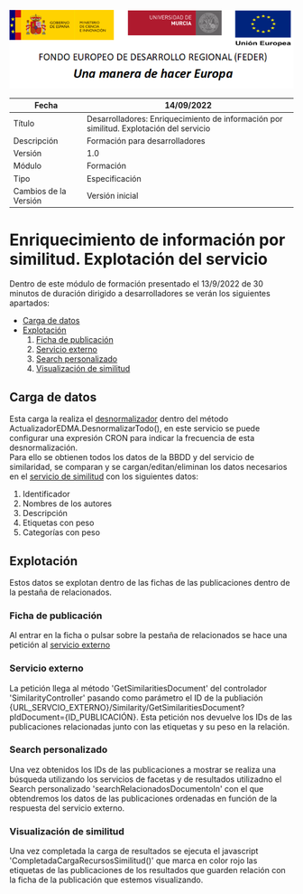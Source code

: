 ![](../Docs/media/CabeceraDocumentosMD.png)

| Fecha                 | 14/09/2022                                |
| --------------------- | ---------------------------------------- |
| Título                | Desarrolladores: Enriquecimiento de información por similitud. Explotación del servicio|
| Descripción           | Formación para desarrolladores |
| Versión               | 1.0                                      |
| Módulo                | Formación                            |
| Tipo                  | Especificación                           |
| Cambios de la Versión | Versión inicial                          |

# Enriquecimiento de información por similitud. Explotación del servicio

Dentro de este módulo  de formación presentado el 13/9/2022 de 30 minutos de duración dirigido a desarrolladores se verán los siguientes apartados:
 - [Carga de datos](#carga-de-datos)
 - [Explotación](#explotación)
   1. [Ficha de publicación](#ficha-de-publicación)
   2. [Servicio externo](#servicio-externo)
   3. [Search personalizado](#search-personalizado)
   4. [Visualización de similitud](#visualización-de-similitud)

## Carga de datos
Esta carga la realiza el [desnormalizador](https://github.com/HerculesCRUE/HerculesED/tree/main/src/Hercules.ED.Desnormalizador) dentro del método ActualizadorEDMA.DesnormalizarTodo(), en este servicio se puede configurar una expresión CRON para indicar la frecuencia de esta desnormalización.  
Para ello se obtienen todos los datos de la BBDD y del servicio de similaridad, se comparan y se cargan/editan/eliminan los datos necesarios en el [servicio de similitud](https://github.com/HerculesCRUE/HerculesED/tree/main/src/Hercules.ED.Enrichment/Similitud) con los siguientes datos:
 1. Identificador
 2. Nombres de los autores
 3. Descripción
 4. Etiquetas con peso
 5. Categorías con peso
 

## Explotación
Estos datos se explotan dentro de las fichas de las publicaciones dentro de la pestaña de relacionados.

### Ficha de publicación
Al entrar en la ficha o pulsar sobre la pestaña de relacionados se hace una petición al [servicio externo](https://github.com/HerculesCRUE/HerculesMA/tree/main/src/Hercules.MA.ServicioExterno) 

### Servicio externo
La petición llega al método 'GetSimilaritiesDocument' del controlador 'SimilarityController' pasando como parámetro el ID de la publiación {URL_SERVCIO_EXTERNO}/Similarity/GetSimilaritiesDocument?pIdDocument={ID_PUBLICACIÓN}. Esta petición nos devuelve los IDs de las publicaciones relacionadas junto con las etiquetas y su peso en la relación.

### Search personalizado
Una vez obtenidos los IDs de las publicaciones a mostrar se realiza una búsqueda utilizando los servicios de facetas y de resultados utilizadno el Search personalizado 'searchRelacionadosDocumentoIn' con el que obtendremos los datos de las publicaciones ordenadas en función de la respuesta del servicio externo.

### Visualización de similitud
Una vez completada la carga de resultados se ejecuta el javascript 'CompletadaCargaRecursosSimilitud()' que marca en color rojo las etiquetas de las publicaciones de los resultados que guarden relación con la ficha de la publicación que estemos visualizando.
